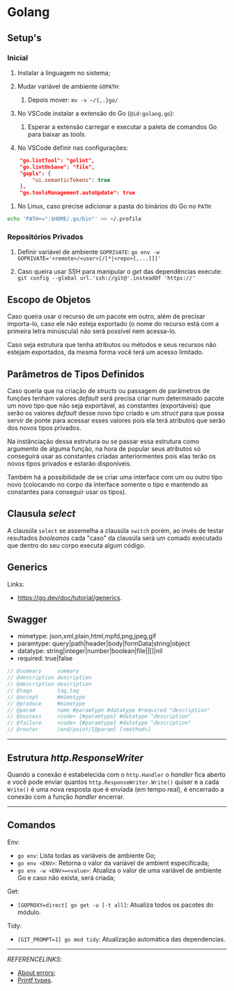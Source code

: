 # Golang

## Setup's

### Inicial

1. Instalar a linguagem no sistema;

1. Mudar variável de ambiente `GOPATH`:
    1. Depois mover: `mv -v ~/{,.}go/`

1. No VSCode instalar a extensão do Go (`@id:golang.go`):
    1. Esperar a extensão carregar e executar a paleta de comandos Go para baixar as _tools_.

1. No VSCode definir nas configurações:
```json
    "go.lintTool": "golint",
    "go.lintOnSave": "file",
    "gopls": {
        "ui.semanticTokens": true
    },
    "go.toolsManagement.autoUpdate": true
```

1. No Linux, caso precise adicionar a pasta do binários do Go no `PATH`:
```sh
echo 'PATH+=":$HOME/.go/bin"' >> ~/.profile
```

### Repositórios Privados

1. Definir variável de ambiente `GOPRIVATE`:
    `go env -w GOPRIVATE='<remote>/<user>[/[*|<repo>[,...]]]'`

1. Caso queira usar SSH para manipular o _get_ das dependências execute:
    `git config --global url.'ssh://git@'.insteadOf 'https://'`

## Escopo de Objetos

Caso queira usar o recurso de um pacote em outro, além de precisar importa-lo, caso ele não esteja exportado (o nome do recurso está com a primeira letra minúscula) não será possível nem acessa-lo.

Caso seja estrutura que tenha atributos ou métodos e seus recursos não estejam exportados, da mesma forma você terá um acesso limitado.

## Parâmetros de Tipos Definidos

Caso queria que na criação de *structs* ou passagem de parâmetros de funções tenham valores *default* será precisa criar num determinado pacote um novo tipo que não seja exportável, as constantes (exportáveis) que serão os valores *default* desse novo tipo criado e um *struct* para que possa servir de ponte para acessar esses valores pois ela terá atributos que serão dos novos tipos privados.

Na instânciação dessa estrutura ou se passar essa estrutura como argumento de alguma função, na hora de popular seus atributos só conseguirá usar as constantes criadas anteriormentes pois elas terão os novos tipos privados e estarão disponíveis.

Também há a possibilidade de se criar uma interface com um ou outro tipo novo (colocando no corpo da interface somente o tipo e mantendo as constantes para conseguir usar os tipos).

## Clausula _select_

A clausúla `select` se assemelha a clausúla `switch` porém, ao invés de testar resultados *booleanos* cada "caso" da clausúla será um comado executado que dentro do seu corpo executa algum código.

## Generics

Links:

- <https://go.dev/doc/tutorial/generics>.

## Swagger

- mimetype: json,xml,plain,html,mpfd,png,jpeg,gif
- paramtype: query|path|header|body|formData|string|object
- datatype: string|integer|number|boolean|file|<struct>|[]|nil
- required: true|false

```go
// @summary     summary
// @description description
// @description description
// @tags        tag,tag
// @accept      #mimetype
// @produce     #mimetype
// @param       name #paramtype #datatype #required "description"
// @success     <code> {#paramtype} #datatype "description"
// @failure     <code> {#paramtype} #datatype "description"
// @router      /end/point/{@param} [<method>]
```

---

## Estrutura _http.ResponseWriter_

Quando a conexão é estabelecida com o `http.Handler` o *handler* fica aberto e você pode enviar quantos `http.ResponseWriter.Write()` quiser e a cada `Write()` é uma nova resposta que é enviada (em tempo real), é encerrado a conexão com a função *handler* encerrar.

---

## Comandos

Env:

- `go env`: Lista todas as variáveis de ambiente Go;
- `go env <ENV>`: Retorna o valor da variável de ambient especificada;
- `go env -w <ENV>=<value>`: Atualiza o valor de uma variável de ambiente Go e caso não exista, será criada;

Get:

- `[GOPROXY=direct] go get -u [-t all]`: Atualiza todos os pacotes do módulo.

Tidy:

- `[GIT_PROMPT=1] go mod tidy`: Atualização automática das dependencias.

---

_REFERENCELINKS_:

- [About errors](https://earthly.dev/blog/golang-errors/);
- [Printf types](https://yourbasic.org/golang/fmt-printf-reference-cheat-sheet/).

